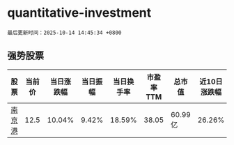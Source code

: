 # quantitative-investment

`最后更新时间：2025-10-14 14:45:34 +0800`

## 强势股票

|股票|当前价|当日涨跌幅|当日振幅|当日换手率|市盈率TTM|总市值|近10日涨跌幅|
|----|----|----|----|----|----|----|----|
|[南京港](https://xueqiu.com/S/SZ002040)|12.5|10.04%|9.42%|18.59%|38.05|60.99亿|26.26%|
